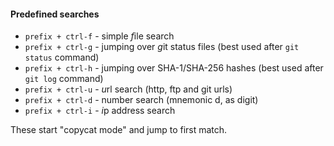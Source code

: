 #### Predefined searches

- `prefix + ctrl-f` - simple *f*ile search
- `prefix + ctrl-g` - jumping over *g*it status files (best used after `git status` command)
- `prefix + ctrl-h` - jumping over SHA-1/SHA-256 hashes (best used after `git log` command)
- `prefix + ctrl-u` - *u*rl search (http, ftp and git urls)
- `prefix + ctrl-d` - number search (mnemonic d, as digit)
- `prefix + ctrl-i` - *i*p address search

These start "copycat mode" and jump to first match.

